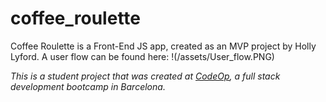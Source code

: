 # coffee_roulette

Coffee Roulette is a Front-End JS app, created as an MVP project by Holly Lyford.
A user flow can be found here:
!(/assets/User_flow.PNG)



_This is a student project that was created at
[CodeOp](http://codeop.tech), a full stack development bootcamp in Barcelona._
